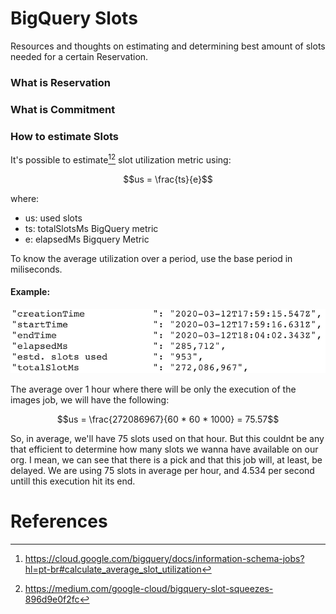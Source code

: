 # BigQuery Slots
Resources and thoughts on estimating and determining best amount of slots needed for a certain Reservation.

### What is Reservation

### What is Commitment

### How to estimate Slots
It's possible to estimate[^1][^2] slot utilization metric using:

```math
us = \frac{ts}{e}
```
where:
- us: used slots
- ts: totalSlotsMs BigQuery metric
- e: elapsedMs Bigquery Metric

To know the average utilization over a period, use the base period in miliseconds.

#### Example:
![from [^2]](../../resources/imgs/bigquery_job_statistics.png)

The average over 1 hour where there will be only the execution of the images job, we will have the following:
```math
us = \frac{272086967}{60 * 60 * 1000} = 75.57
```
So, in average, we'll have 75 slots used on that hour. 
But this couldnt be any that efficient to determine how many slots we wanna have available on our org. 
I mean, we can see that there is a pick and that this job will, at least, be delayed.
We are using 75 slots in average per hour, and 4.534 per second untill this execution hit its end.



# References
[^1]: https://cloud.google.com/bigquery/docs/information-schema-jobs?hl=pt-br#calculate_average_slot_utilization
[^2]: https://medium.com/google-cloud/bigquery-slot-squeezes-896d9e0f2fc
